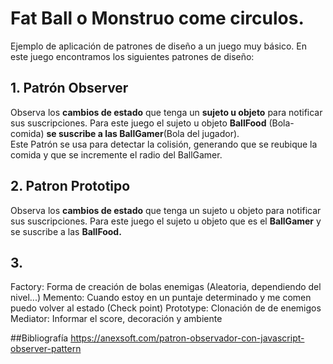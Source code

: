 # Fat Ball o Monstruo come circulos.
Ejemplo de aplicación de patrones de diseño a un juego muy básico.
En este juego encontramos los siguientes patrones de diseño:

## 1. Patrón Observer
Observa los **cambios de estado** que tenga un **sujeto u objeto** para notificar sus suscripciones.
Para este juego el sujeto u objeto **BallFood** (Bola-comida) **se suscribe a las BallGamer**(Bola del jugador).  
Este Patrón se usa para detectar la colisión, generando que se reubique la comida y que se incremente el radio del BallGamer.

## 2. Patron Prototipo
Observa los **cambios de estado** que tenga un sujeto u objeto para notificar sus suscripciones.
Para este juego el sujeto u objeto que es el **BallGamer** y se suscribe a las **BallFood.** 
## 3. 

Factory: Forma de creación de bolas enemigas (Aleatoria, dependiendo del nivel...)
Memento: Cuando estoy en un puntaje determinado y me comen puedo volver al estado (Check point)
Prototype: Clonación de de enemigos
Mediator: Informar el score, decoración y ambiente


##Bibliografía
https://anexsoft.com/patron-observador-con-javascript-observer-pattern

